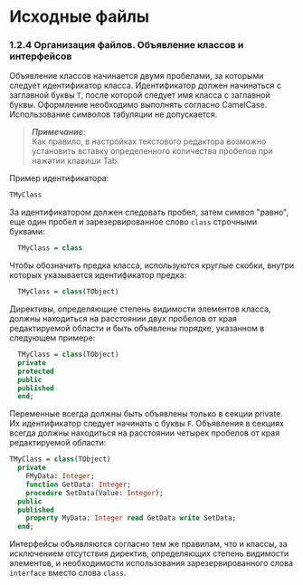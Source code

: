 # Исходные файлы

### 1.2.4 Организация файлов. Объявление классов и интерфейсов

Объявление классов начинается двумя пробелами, за которыми следует идентификатор класса. Идентификатор должен начинаться с заглавной буквы `Т`, после которой следует имя класса с заглавной буквы. Оформление необходимо выполнять согласно CamelCase. Использование символов табуляции не допускается.

> _**Примечание**_:  
> Как правило, в настройках текстового редактора возможно установить вставку определенного количества пробелов при нажатии клавиши Tab.

Пример идентификатора:

```Pascal
TMyClass
```

За идентификатором должен следовать пробел, затем символ "равно", еще один пробел и зарезервированное слово `class` строчными буквами:

```Pascal
  TMyClass = class 
```

Чтобы обозначить предка класса, используются круглые скобки, внутри которых указывается идентификатор предка:

```Pascal
  TMyClass = class(TObject)
```

Директивы, определяющие степень видимости элементов класса, должны находиться на расстоянии двух пробелов от края редактируемой области и быть объявлены порядке, указанном в следующем примере:

```Pascal
  TMyClass = class(TObject)
  private
  protected
  public
  published
  end;
```

Переменные всегда должны быть объявлены только в секции private. Их идентификатор следует начинать с буквы `F`. Объявления в секциях всегда должны находиться на расстоянии четырех пробелов от края редактируемой области:

```Pascal
TMyClass = class(TObject)
  private
    FMyData: Integer;
    function GetData: Integer;
    procedure SetData(Value: Integer);
  public
  published
    property MyData: Integer read GetData write SetData;
  end;
```

Интерфейсы объявляются согласно тем же правилам, что и классы, за исключением отсутствия директив, определяющих степень видимости элементов, и необходимости использования зарезервированного слова `interface` вместо слова `class`.

